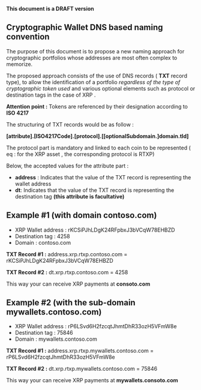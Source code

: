 
**This document is a DRAFT version**

## Cryptographic Wallet DNS based naming convention

The purpose of this document is to propose a new naming approach for cryptographic portfolios whose addresses are most often complex to memorize.

The proposed approach consists of the use of DNS records ( **TXT** record type), to allow the identification of a portfolio *regardless of the type of cryptographic token used* and various optional elements such as protocol or destination tags in the case of XRP .

**Attention point :** Tokens are referenced by their designation according to **ISO 4217**

The structuring of TXT records would be as follow :

**[attribute].[ISO4217Code].[protocol].[[optionalSubdomain.]domain.tld]**

The protocol part is mandatory and linked to each coin to be represented ( eq : for the XRP asset , the corresponding protocol is RTXP)

Below, the accepted values for the attribute part :

 - **address** : Indicates that the value of the TXT record is representing the wallet address
 - **dt**:   Indicates that the value of the TXT record is representing the destination tag **(this attribute is facultative)**

## Example #1 (with domain contoso.com)

 - XRP Wallet address : rKCSiPJhLDgK24RFpbxJ3bVCqW78EHBZD 
 - Destination tag : 4258
 - Domain : contoso.com

**TXT Record #1 :**
address.xrp.rtxp.contoso.com = rKCSiPJhLDgK24RFpbxJ3bVCqW78EHBZD

**TXT Record #2 :**
dt.xrp.rtxp.contoso.com = 4258

This way your can receive XRP payments at **consoto.com**

## Example #2 (with the sub-domain mywallets.contoso.com)

 - XRP Wallet address : rP6LSvd6H2fzcqtJhmtDhR33ozH5VFmW8e
 - Destination tag : 75846
 - Domain : mywallets.contoso.com

**TXT Record #1 :**
address.xrp.rtxp.mywallets.contoso.com = rP6LSvd6H2fzcqtJhmtDhR33ozH5VFmW8e

**TXT Record #2 :**
dt.xrp.rtxp.mywallets.contoso.com = 75846

This way your can receive XRP payments at **mywallets.consoto.com**
